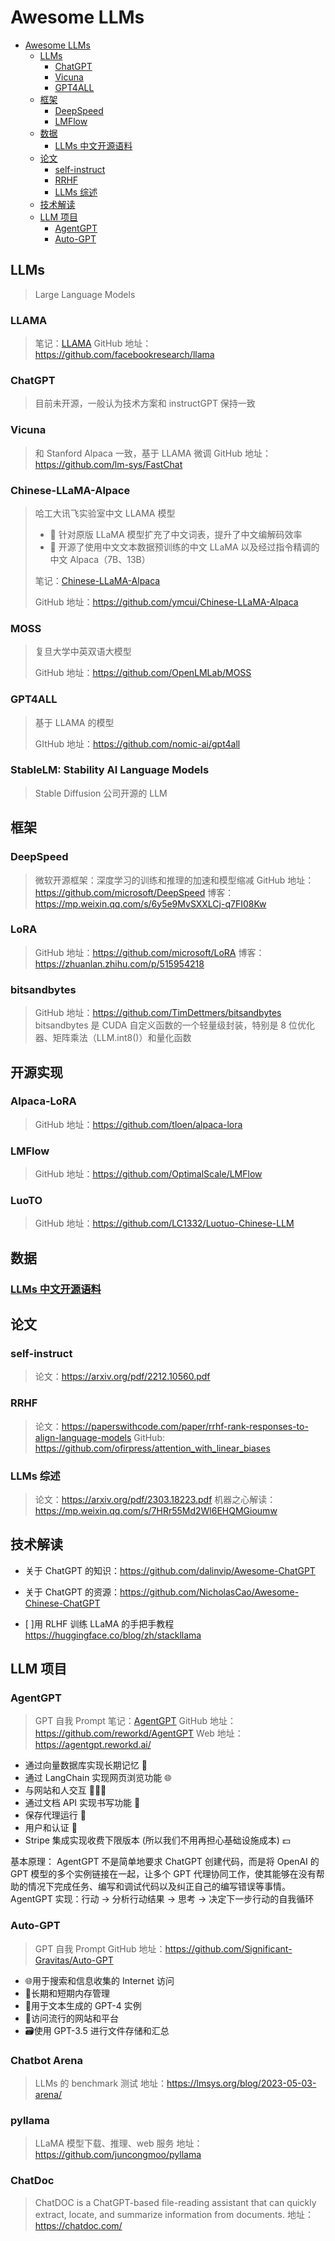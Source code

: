 # Awesome LLMs
- [Awesome LLMs](#awesome-llms)
  - [LLMs](#llms)
    - [ChatGPT](#chatgpt)
    - [Vicuna](#vicuna)
    - [GPT4ALL](#gpt4all)
  - [框架](#框架)
    - [DeepSpeed](#deepspeed)
    - [LMFlow](#lmflow)
  - [数据](#数据)
    - [LLMs 中文开源语料](#llms-中文开源语料)
  - [论文](#论文)
    - [self-instruct](#self-instruct)
    - [RRHF](#rrhf)
    - [LLMs 综述](#llms-综述)
  - [技术解读](#技术解读)
  - [LLM 项目](#llm-项目)
    - [AgentGPT](#agentgpt)
    - [Auto-GPT](#auto-gpt)

## LLMs

> Large Language Models

### LLAMA

> 笔记：[LLAMA](../论文/LLMs/LLAMA.md)
> GitHub 地址：https://github.com/facebookresearch/llama



### ChatGPT

> 目前未开源，一般认为技术方案和 instructGPT 保持一致



### Vicuna

> 和 Stanford Alpaca 一致，基于 LLAMA 微调
> GitHub 地址：https://github.com/lm-sys/FastChat



### Chinese-LLaMA-Alpace

> 哈工大讯飞实验室中文 LLAMA 模型
>
> - 🚀 针对原版 LLaMA 模型扩充了中文词表，提升了中文编解码效率
> - 🚀 开源了使用中文文本数据预训练的中文 LLaMA 以及经过指令精调的中文 Alpaca（7B、13B）
>
> 笔记：[Chinese-LLaMA-Alpaca](../论文/LLMs/Chinese-LLaMA-Alpaca.md)
>
> GitHub 地址：https://github.com/ymcui/Chinese-LLaMA-Alpaca



### MOSS

> 复旦大学中英双语大模型
>
> GitHub 地址：https://github.com/OpenLMLab/MOSS



### GPT4ALL

> 基于 LLAMA 的模型
> 
> GItHub 地址：https://github.com/nomic-ai/gpt4all



### StableLM: Stability AI Language Models

> Stable Diffusion 公司开源的 LLM



## 框架

### DeepSpeed
> 微软开源框架：深度学习的训练和推理的加速和模型缩减
> GitHub 地址：https://github.com/microsoft/DeepSpeed
> 博客：https://mp.weixin.qq.com/s/6y5e9MvSXXLCj-q7FI08Kw

### LoRA
> GitHub 地址：https://github.com/microsoft/LoRA
> 博客：https://zhuanlan.zhihu.com/p/515954218

### bitsandbytes
> GitHub 地址：https://github.com/TimDettmers/bitsandbytes
> bitsandbytes 是 CUDA 自定义函数的一个轻量级封装，特别是 8 位优化器、矩阵乘法（LLM.int8()）和量化函数


## 开源实现

### Alpaca-LoRA
> GitHub 地址：https://github.com/tloen/alpaca-lora

### LMFlow
> GitHub 地址：https://github.com/OptimalScale/LMFlow

### LuoTO
> GitHub 地址：https://github.com/LC1332/Luotuo-Chinese-LLM
> 


## 数据

### [LLMs 中文开源语料](LLMs%20%E4%B8%AD%E6%96%87%E5%BC%80%E6%BA%90%E8%AF%AD%E6%96%99.md)



## 论文

### self-instruct

> 论文：https://arxiv.org/pdf/2212.10560.pdf



### RRHF

> 论文：https://paperswithcode.com/paper/rrhf-rank-responses-to-align-language-models
> GitHub: https://github.com/ofirpress/attention_with_linear_biases



### LLMs 综述

>论文：https://arxiv.org/pdf/2303.18223.pdf
>机器之心解读：https://mp.weixin.qq.com/s/7HRr55Md2Wl6EHQMGioumw




## 技术解读

- 关于 ChatGPT 的知识：https://github.com/dalinvip/Awesome-ChatGPT
- 关于 ChatGPT 的资源：https://github.com/NicholasCao/Awesome-Chinese-ChatGPT

- [ ]用 RLHF 训练 LLaMA 的手把手教程 https://huggingface.co/blog/zh/stackllama

## LLM 项目

### AgentGPT

> GPT 自我 Prompt
> 笔记：[AgentGPT](awesome_llm_projects/agentgpt.md)
> GitHub 地址：https://github.com/reworkd/AgentGPT
> Web 地址：https://agentgpt.reworkd.ai/

- 通过向量数据库实现长期记忆 🧠
- 通过 LangChain 实现网页浏览功能 🌐
- 与网站和人交互 👨‍👩‍👦
- 通过文档 API 实现书写功能 📄
- 保存代理运行 💾
- 用户和认证 🔐
- Stripe 集成实现收费下限版本 (所以我们不用再担心基础设施成本) 💵

基本原理：
AgentGPT 不是简单地要求 ChatGPT 创建代码，而是将 OpenAI 的 GPT 模型的多个实例链接在一起，让多个 GPT 代理协同工作，使其能够在没有帮助的情况下完成任务、编写和调试代码以及纠正自己的编写错误等事情。
AgentGPT 实现：行动 -> 分析行动结果 -> 思考 -> 决定下一步行动的自我循环


### Auto-GPT

>GPT 自我 Prompt 
>GitHub 地址：https://github.com/Significant-Gravitas/Auto-GPT

- 🌐用于搜索和信息收集的 Internet 访问
- 💾长期和短期内存管理
- 🧠用于文本生成的 GPT-4 实例
- 🔗访问流行的网站和平台
- 🗃️使用 GPT-3.5 进行文件存储和汇总


### Chatbot Arena

> LLMs 的 benchmark 测试
> 地址：https://lmsys.org/blog/2023-05-03-arena/



### pyllama

> LLaMA 模型下载、推理、web 服务
> 地址：https://github.com/juncongmoo/pyllama


### ChatDoc

>ChatDOC is a ChatGPT-based file-reading assistant that can quickly extract, locate, and summarize information from documents.
>地址：https://chatdoc.com/





